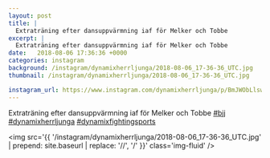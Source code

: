 ```yaml
---
layout: post
title: |
  Extraträning efter dansuppvärmning iaf för Melker och Tobbe 
excerpt: |
  Extraträning efter dansuppvärmning iaf för Melker och Tobbe   
date:   2018-08-06 17:36:36 +0000
categories: instagram
background: /instagram/dynamixherrljunga/2018-08-06_17-36-36_UTC.jpg
thumbnail: /instagram/dynamixherrljunga/2018-08-06_17-36-36_UTC.jpg

instagram_url: https://www.instagram.com/dynamixherrljunga/p/BmJWObLlswn
---
```

Extraträning efter dansuppvärmning iaf för Melker och Tobbe [#bjj](https://www.instagram.com/explore/tags/bjj/) [#dynamixherrljunga](https://www.instagram.com/explore/tags/dynamixherrljunga/) [#dynamixfightingsports](https://www.instagram.com/explore/tags/dynamixfightingsports/)



<img src='{{ '/instagram/dynamixherrljunga/2018-08-06_17-36-36_UTC.jpg' | prepend: site.baseurl | replace: '//', '/' }}' class='img-fluid' />
